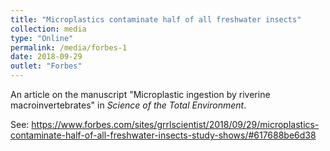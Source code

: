 ```yaml
---
title: "Microplastics contaminate half of all freshwater insects"
collection: media
type: "Online"
permalink: /media/forbes-1
date: 2018-09-29
outlet: "Forbes"
---
```


An article on the manuscript "Microplastic ingestion by riverine macroinvertebrates" in <i>Science of the Total Environment</i>.

See: https://www.forbes.com/sites/grrlscientist/2018/09/29/microplastics-contaminate-half-of-all-freshwater-insects-study-shows/#617688be6d38
